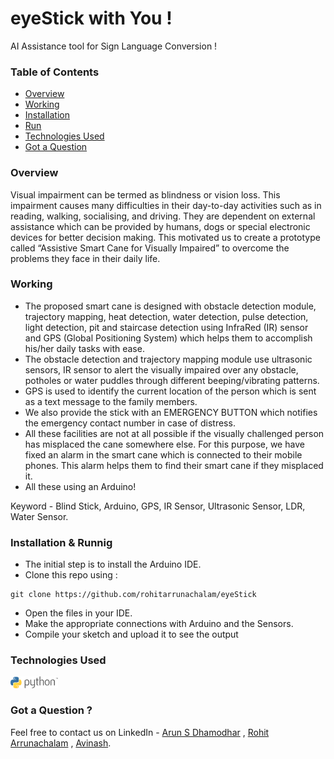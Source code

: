 # eyeStick with You !
AI Assistance tool for Sign Language Conversion !
### Table of Contents  
- [Overview](#Overview)  
- [Working](#Working) 
- [Installation](#Installation) 
- [Run](#Run) 
- [Technologies Used](#Technologies%Used) 
- [Got a Question](#Got%a%Question%?) 


### Overview
Visual impairment can be termed as blindness or vision loss. This impairment causes many difficulties in their day-to-day activities such as in reading, walking, socialising, and driving. They are dependent on external assistance which can be provided by humans, dogs or special electronic devices for better decision making. This motivated us to create a prototype called “Assistive Smart Cane for Visually Impaired” to overcome the problems they face in their daily life.


### Working
- The proposed smart cane is designed with obstacle detection module, trajectory mapping, heat detection, water detection, pulse detection, light detection, pit and staircase detection using InfraRed (IR) sensor and GPS (Global Positioning System) which helps them to accomplish his/her daily tasks with ease. 
- The obstacle detection and trajectory mapping module use ultrasonic sensors, IR sensor to alert the visually impaired over any obstacle, potholes or water puddles through different beeping/vibrating patterns. 
- GPS is used to identify the current location of the person which is sent as a text message to the family members. 
- We also provide the stick with an EMERGENCY BUTTON which notifies the emergency contact number in case of distress.
- All these facilities are not at all possible if the visually challenged person has misplaced the cane somewhere else. For this purpose, we have fixed an alarm in the smart cane which is connected to their mobile phones. This alarm helps them to find their smart cane if they misplaced it. 
- All these using an Arduino!

Keyword - Blind Stick, Arduino, GPS, IR Sensor, Ultrasonic Sensor, LDR, Water Sensor.

### Installation & Runnig

- The initial step is to install the Arduino IDE.
- Clone this repo using : 
```
git clone https://github.com/rohitarrunachalam/eyeStick
```
- Open the files in your IDE.
- Make the appropriate connections with Arduino and the Sensors.
- Compile your sketch and upload it to see the output

### Technologies Used


<img src="https://github.com/harikrish-s/Sign-Language-Recognition/blob/main/demo/py-logo.png" width=15% height=15%> 



### Got a Question ?

Feel free to contact us on LinkedIn - [Arun S Dhamodhar](https://www.linkedin.com/in/arun-dhamodhar-a79396237/) , [Rohit Arrunachalam](https://www.linkedin.com/in/rohitarrunachalam/) , [Avinash](https://www.linkedin.com/in/avinash-pr-0b98a8220/).

